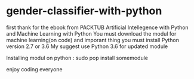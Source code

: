# gender-classifier-with-python

first thank for the ebook from PACKTUB Artificial Intellegence with Python and Machine Learning with Python
You must download the modul for machine learning(on code) and imporant thing you must install Python version 2.7 or 3.6
My suggest use Python 3.6 for updated module

Installing modul on python :
sudo pop install somemodule

enjoy coding everyone




